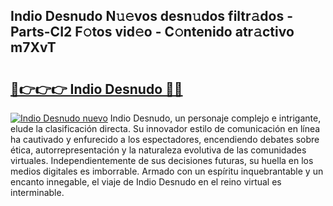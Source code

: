 ## Indio Desnudo N𝚞𝚎vos desn𝚞dos filtr𝚊dos - Parts-CI2 F𝚘tos vid𝚎o - C𝚘ntenido atr𝚊ctivo m7XvT

# <h2><a href="http://mbda2m.tromn.icu/?c=Indio+Desnudo">🔗👉👉👉 Indio Desnudo 🔗🔗</a></h2>

[![Indio Desnudo nuevo](https://i.imgur.com/pEAQMta.gif)](http://mbda2m.tromn.icu/?c=Indio+Desnudo)
Indio Desnudo, un personaje complejo e intrigante, elude la clasificación directa. Su innovador estilo de comunicación en línea ha cautivado y enfurecido a los espectadores, encendiendo debates sobre ética, autorrepresentación y la naturaleza evolutiva de las comunidades virtuales. Independientemente de sus decisiones futuras, su huella en los medios digitales es imborrable. Armado con un espíritu inquebrantable y un encanto innegable, el viaje de Indio Desnudo en el reino virtual es interminable.
